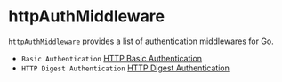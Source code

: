 # httpAuthMiddleware

`httpAuthMiddleware` provides a list of authentication middlewares for Go.
- `Basic Authentication`            [HTTP Basic Authentication](http://tools.ietf.org/html/rfc2617)
- `HTTP Digest Authentication`      [HTTP Digest Authentication](https://www.ietf.org/rfc/rfc2617.txt)

